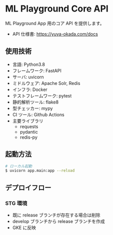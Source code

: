 # ML Playground Core API

ML Playground App 用のコア API を提供します。

- API 仕様書: https://yuya-okada.com/docs

## 使用技術

- 言語: Python3.8
- フレームワーク: FastAPI
- サーバ: uvicorn
- ミドルウェア: Apache Solr, Redis
- インフラ: Docker
- テストフレームワーク: pytest
- 静的解析ツール: flake8
- 型チェッカー: mypy
- CI ツール: Github Actions
- 主要ライブラリ
  - requests
  - pydantic
  - redis-py

## 起動方法

```bash
# ローカル起動
$ uvicorn app.main:app --reload
```

## デプロイフロー

### STG 環境

- 既に release ブランチが存在する場合は削除
- develop ブランチから release ブランチを作成
- GKE に反映
